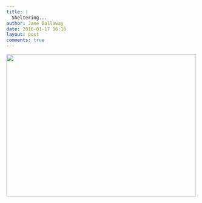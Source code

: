 ```yaml
---
title: |
  Sheltering...
author: Jane Dallaway
date: 2016-01-17 16:16
layout: post
comments: true
---
```


<div><a href="http://static.skitters.dallaway.com/MZtp_FullSizeRender.jpg"><img src="http://static.skitters.dallaway.com/MZtp_thumb_FullSizeRender.jpg" width="500" height="375"/></a></div>



  

      
